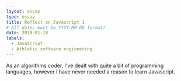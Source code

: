 ```yaml
---
layout: essay
type: essay
title: Reflect on Javascript 1
# All dates must be YYYY-MM-DD format!
date: 2019-01-18
labels:
  - Javascript
  - Athletic software engineering
---
```


As an algorithms coder, I've dealt with quite a bit of programming languages, however I have never needed a reason to learn Javascript.
